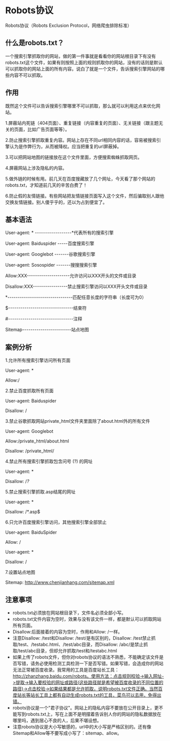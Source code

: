 # Robots协议

Robots协议（Robots Exclusion Protocol，网络爬虫排除标准）
 
## 什么是robots.txt？
 
一个搜索引擎抓取你的网站，做的第一件事就是看看你的网站根目录下有没有robots.txt这个文件，如果有则按照上面的规则抓取你的网站，没有的话则是默认可以抓取你的网站上面的所有内容。说白了就是一个文件，告诉搜索引擎网站的哪些内容不可以抓取。
 
 
## 作用
 
既然这个文件可以告诉搜索引擎哪里不可以抓取，那么就可以利用这点来优化网站。
 
1.屏蔽站内死链（404页面）、重复链接（内容重复的页面）、无关链接（跟主题无关的页面，比如广告页面等等）。
 
2.防止搜索引擎抓取重复内容。网站上存在不同url相同内容的话，容易被搜索引擎认为是作弊行为，从而被降权。应当把重复的url屏蔽掉。
 
3.可以把网站地图的链接放在这个文件里面，方便搜索蜘蛛抓取网页。
 
4.屏蔽网站上涉及隐私的内容。
 
5.做外链的时候有用。前几天在百度搜藏放了几个网址，今天看了那个网站的robots.txt，才知道前几天的辛苦白费了！
 
6.防止假的友情链接。有些网站把友情链接页面写入这个文件，然后骗取别人跟他交换友情链接。别人傻乎乎的，还以为占到便宜了。
 
 
## 基本语法
User-agent: *  ------------------*代表所有的搜索引擎
 
User-agent: Baiduspider -----百度搜索引擎
 
User-agent: Googlebot -------谷歌搜索引擎
 
User-agent: Sosospider -------搜搜搜索引擎
 
Allow:XXX---------------------允许访问以XXX开头的文件或目录
 
Disallow:XXX-----------------禁止搜索引擎访问以XXX开头文件或目录
 
*--------------------------------匹配任意长度的字符串（长度可为0）
 
$--------------------------------结束符
 
\#--------------------------------注释
 
Sitemap------------------------站点地图
 

## 案例分析
 
1.允许所有搜索引擎访问所有页面
 
User-agent: *
 
Allow:/
 
 
2.禁止百度抓取所有页面
 
User-agent: Baiduspider
 
Disallow: /
 
 
3.禁止谷歌抓取网站private_html文件夹里面除了about.html外的所有文件
 
User-agent: Googlebot
 
Allow:/private_html/about.html
 
Disallow: /private_html/
 
 
4.禁止所有搜索引擎抓取包含问号 (?) 的网址
 
User-agent: *
 
Disallow: /*?*
 
 
5.禁止搜索引擎抓取.asp结尾的网址
 
User-agent: *
 
Disallow: /*.asp$
 
 
6.只允许百度搜索引擎访问，其他搜索引擎全部禁止
 
User-agent: BaiduSpider
 
Allow: /
 
User-agent: *
 
Disallow: /
 
 
7.设置站点地图
 
Sitemap: http://www.chenjianhang.com/sitemap.xml
 
 
 
## 注意事项
 
* robots.txt必须放在网站根目录下，文件名必须全部小写。
* robots.txt文件内容为空时，效果与没有该文件一样，都是默认可以抓取网站所有页面。
* Disallow:后面接着的内容为空时，作用和Allow: /一样。
* 注意Disallow: /test和Disallow: /test/是有区别的，Disallow: /test禁止抓取/test、/testabc.html、/test/abc目录，而Disallow: /abc/是禁止抓取/test/abc目录，但却允许抓取/test和/testabc.html
* 如果上传了robots文件，但你对robots协议的语法不熟悉，不能确定该文件是否写错，请务必使用检测工具检测一下是否写错。如果写错，会造成你的网站无法正常被百度收录。我常用的工具是百度站长工具：http://zhanzhang.baidu.com/robots。使用方法：点击规则校验->输入网址->提取->输入要校验的网址或路径(这些路径就是希望被百度收录的不同位置的路径)->点击校验->如果结果都是允许抓取，说明robots.txt文件正确。当然百度站长等站长工具上都有自动生成robots.txt的工具，菜鸟可以去用，免得出错。
* robots协议是一个"君子协议"。网站上的隐私内容不要放在公开目录上，更不能写到robots.txt上，写在上面不是明摆着告诉别人你的网站的隐私数据放在哪里吗，遇到居心不良的人，后果不堪设想。
* 注意robots协议是大小写敏感的，url中的大小写是严格区别的。还有像Sitemap和Allow等不要写成小写了：sitemap、allow。
 
 
 